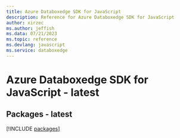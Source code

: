 ```yaml
---
title: Azure Databoxedge SDK for JavaScript
description: Reference for Azure Databoxedge SDK for JavaScript
author: xirzec
ms.author: jeffish
ms.data: 07/21/2023
ms.topic: reference
ms.devlang: javascript
ms.service: databoxedge
---
```

# Azure Databoxedge SDK for JavaScript - latest
## Packages - latest
[!INCLUDE [packages](databoxedge-index.md)]